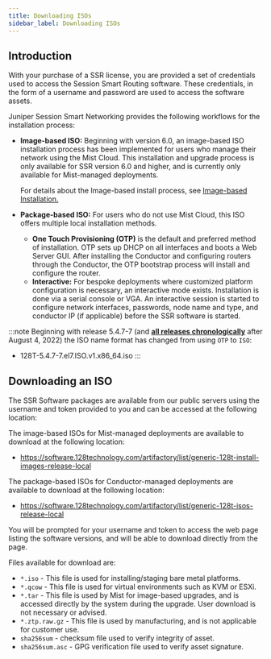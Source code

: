 ```yaml
---
title: Downloading ISOs
sidebar_label: Downloading ISOs
---
```


## Introduction

With your purchase of a SSR license, you are provided a set of credentials used to access the Session Smart Routing software. These credentials, in the form of a username and password are used to access the software assets.

Juniper Session Smart Networking provides the following workflows for the installation process:

- **Image-based ISO:** Beginning with version 6.0, an image-based ISO installation process has been implemented for users who manage their network using the Mist Cloud. This installation and upgrade process is only available for SSR version 6.0 and higher, and is currently only available for Mist-managed deployments.

  For details about the Image-based install process, see [Image-based Installation.](intro_installation_image.md) 

- **Package-based ISO:** For users who do not use Mist Cloud, this ISO offers multiple local installation methods.
  - **One Touch Provisioning (OTP)** is the default and preferred method of installation. OTP sets up DHCP on all interfaces and boots a Web Server GUI. After installing the Conductor and configuring routers through the Conductor, the OTP bootstrap process will install and configure the router.
  - **Interactive:** For bespoke deployments where customized platform configuration is necessary, an interactive mode exists. Installation is done via a serial console or VGA. An interactive session is started to configure network interfaces, passwords, node name and type, and conductor IP (if applicable) before the SSR software is started.

:::note
Beginning with release 5.4.7-7 (and [**all releases chronologically**](about_releases.mdx#all-releases---limited-and-general-availability) after August 4, 2022) the ISO name format has changed from using `OTP` to `ISO`:

- 128T-5.4.7-7.el7.ISO.v1.x86_64.iso
:::

## Downloading an ISO

The SSR Software packages are available from our public servers using the username and token provided to you and can be accessed at the following location:

The image-based ISOs for Mist-managed deployments are available to download at the following location:

<!-- markdown-link-check-disable-next-line -->
- https://software.128technology.com/artifactory/list/generic-128t-install-images-release-local

The package-based ISOs for Conductor-managed deployments are available to download at the following location:

<!-- markdown-link-check-disable-next-line -->
- https://software.128technology.com/artifactory/list/generic-128t-isos-release-local

You will be prompted for your username and token to access the web page listing the software versions, and will be able to download directly from the page.


Files available for download are:

- `*.iso` - This file is used for installing/staging bare metal platforms.
- `*.qcow` - This file is used for virtual environments such as KVM or ESXi.
- `*.tar` - This file is used by Mist for image-based upgrades, and is accessed directly by the system during the upgrade. User download is not necessary or advised.
- `*.ztp.raw.gz` - This file is used by manufacturing, and is not applicable for customer use. 
- `sha256sum` - checksum file used to verify integrity of asset.
- `sha256sum.asc` - GPG verification file used to verify asset signature.

